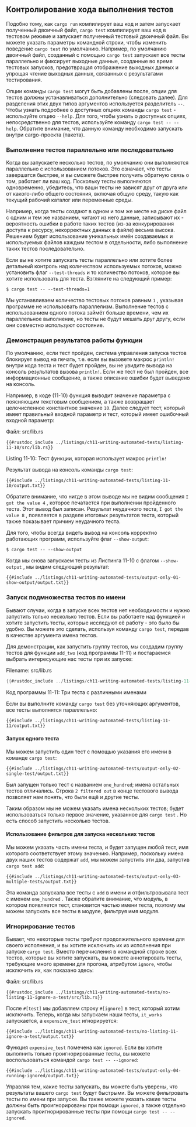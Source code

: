 ## Контролирование хода выполнения тестов

Подобно тому, как `cargo run` компилирует ваш код и затем запускает полученный двоичный файл, `cargo test` компилирует ваш код в тестовом режиме и запускает полученный тестовый двоичный файл. Вы можете указать параметры командной строки, чтобы изменить поведение `cargo test` по умолчанию. Например, по умолчанию двоичный файл, созданный с помощью `cargo test` запускает все тесты параллельно и фиксирует выходные данные, созданные во время тестовых запусков, предотвращая отображение выходных данных и упрощая чтение выходных данных, связанных с результатами тестирования.

Опции команды `cargo test`  могут быть добавлены после, опции для тестов должны устанавливаться дополнительно (следовать далее). Для разделения этих двух типов аргументов используется разделитель `--`. Чтобы узнать подробнее о доступных опциях команды `cargo test` - используйте опцию `--help`. Для того, чтобы узнать о доступных опциях, непосредственно для тестов, используйте команду `cargo test -- --help`. Обратите внимание, что данную команду необходимо запускать внутри cargo-проекта (пакета).

### Выполнение тестов параллельно или последовательно

Когда вы запускаете несколько тестов, по умолчанию они выполняются параллельно с использованием потоков. Это означает, что тесты завершатся быстрее, и вы сможете быстрее получить обратную связь о том, работает ли ваш код. Поскольку тесты выполняются одновременно, убедитесь, что ваши тесты не зависят друг от друга или от какого-либо общего состояния, включая общую среду, такую как текущий рабочий каталог или переменные среды.

Например, когда тесты создают в одном и том же месте  на диске файл с одним и тем же названием, читают из него данные, записывают их - вероятность ошибки в работе таких тестов (из-за конкурирования доступа к ресурсу, некорректных данных в файле) весьма высока. Решением будет использование уникальных имён создаваемых и используемых файлов каждым тестом в отдельности, либо выполнение таких тестов последовательно.

Если вы не хотите запускать тесты параллельно или хотите более детальный контроль над количеством используемых потоков, можно установить флаг `--test-threads` и то количество потоков, которое вы хотите использовать для теста. Взгляните на следующий пример:

```console
$ cargo test -- --test-threads=1
```

Мы устанавливаем количество тестовых потоков равным `1` , указывая программе не использовать параллелизм. Выполнение тестов с использованием одного потока займёт больше времени, чем их параллельное выполнение, но тесты не будут мешать друг другу, если они совместно используют состояние.

### Демонстрация результатов работы функции

По умолчанию, если тест пройден, система управления запуска тестов блокирует вывод на печать, т.е. если вы вызовете макрос `println!` внутри кода теста и тест будет пройден, вы не увидите вывода на консоль результатов вызова `println!`. Если же тест не был пройден, все информационные сообщение, а также описание ошибки будет выведено на консоль.

Например, в коде (11-10) функция выводит значение параметра с поясняющим текстовым сообщением, а также возвращает целочисленное константное значение <code>10</code>. Далее следует тест, который имеет правильный входной параметр и тест, который имеет ошибочный входной параметр:

<span class="filename">Файл: src/lib.rs</span>

```rust,panics,noplayground
{{#rustdoc_include ../listings/ch11-writing-automated-tests/listing-11-10/src/lib.rs}}
```

<span class="caption">Listing 11-10: Тест функции, которая использует макрос <code>println!</code></span>

Результат вывода на консоль команды `cargo test`:

```console
{{#include ../listings/ch11-writing-automated-tests/listing-11-10/output.txt}}
```

Обратите внимание, что нигде в этом выводе мы не видим сообщения `I got the value 4` , которое печатается при выполнении пройденного теста. Этот вывод был записан. Результат неудачного теста, `I got the value 8` , появляется в разделе итоговых результатов теста, который также показывает причину неудачного теста.

Для того, чтобы всегда видеть вывод на консоль корректно работающих программ, используйте флаг `--show-output`:

```console
$ cargo test -- --show-output
```

Когда мы снова запускаем тесты из Листинга 11-10 с флагом `--show-output` , мы видим следующий результат:

```console
{{#include ../listings/ch11-writing-automated-tests/output-only-01-show-output/output.txt}}
```

### Запуск подмножества тестов по имени

Бывают случаи, когда в запуске всех тестов нет необходимости и нужно запустить только несколько тестов. Если вы работаете над функцией и хотите запустить тесты, которые исследуют её работу - это было бы удобно. Вы можете это сделать, используя команду `cargo test`, передав в качестве аргумента имена тестов.

Для демонстрации, как запустить группу тестов, мы создадим группу тестов для функции `add_two` (код программы 11-11) и постараемся выбрать интересующие нас тесты при их запуске:

<span class="filename">Filename: src/lib.rs</span>

```rust
{{#rustdoc_include ../listings/ch11-writing-automated-tests/listing-11-11/src/lib.rs}}
```

<span class="caption">Код программы 11-11: Три теста с различными именами</span>

Если вы выполните команду `cargo test` без уточняющих аргументов, все тесты выполнятся параллельно:

```console
{{#include ../listings/ch11-writing-automated-tests/listing-11-11/output.txt}}
```

#### Запуск одного теста

Мы можем запустить один тест с помощью указания его имени в команде `cargo test`:

```console
{{#include ../listings/ch11-writing-automated-tests/output-only-02-single-test/output.txt}}
```

Был запущен только тест с названием `one_hundred`; имена остальных тестов отличались. Строка `2 filtered out` в конце тестового вывода позволяет нам понять, что были ещё и другие тесты.

Таким образом мы не можем указать имена нескольких тестов; будет использоваться только первое значение, указанное для `cargo test` . Но есть способ запустить несколько тестов.

#### Использование фильтров для запуска нескольких тестов

Мы можем указать часть имени теста, и будет запущен любой тест, имя которого соответствует этому значению. Например, поскольку имена двух наших тестов содержат `add`, мы можем запустить эти два, запустив `cargo test add`:

```console
{{#include ../listings/ch11-writing-automated-tests/output-only-03-multiple-tests/output.txt}}
```

Эта команда запускала все тесты с `add` в имени и отфильтровывала тест с именем `one_hundred` . Также обратите внимание, что модуль, в котором появляется тест, становится частью имени теста, поэтому мы можем запускать все тесты в модуле, фильтруя имя модуля.

### Игнорирование тестов

Бывает, что некоторые тесты требуют продолжительного времени для своего исполнения, и вы хотите исключить их из исполнения при запуске `cargo test`. Вместо перечисления в командной строке всех тестов, которые вы хотите запускать, вы можете аннотировать тесты, требующие много времени для прогона, атрибутом `ignore`, чтобы исключить их, как показано здесь:

<span class="filename">Файл: src/lib.rs</span>

```rust,noplayground
{{#rustdoc_include ../listings/ch11-writing-automated-tests/no-listing-11-ignore-a-test/src/lib.rs}}
```

После `#[test]` мы добавляем строку `#[ignore]` в тест, который хотим исключить. Теперь, когда мы запускаем наши тесты, `it_works` запускается, а `expensive_test` игнорируется:

```console
{{#include ../listings/ch11-writing-automated-tests/no-listing-11-ignore-a-test/output.txt}}
```

Функция `expensive_test` помечена как `ignored`. Если вы хотите выполнить только проигнорированные тесты, вы можете воспользоваться командой `cargo test -- --ignored`:

```console
{{#include ../listings/ch11-writing-automated-tests/output-only-04-running-ignored/output.txt}}
```

Управляя тем, какие тесты запускать, вы можете быть уверены, что результаты вашего `cargo test` будут быстрыми. Вы можете фильтровать тесты по имени при запуске. Вы также можете указать какие тесты должны быть проигнорированы при помощи `ignored`, а также отдельно запускать проигнорированные тесты при помощи `cargo test -- --ignored`.
